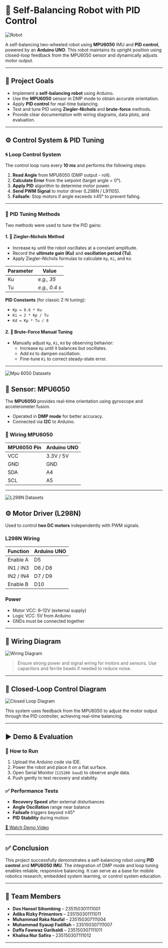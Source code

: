 # 🤖 Self-Balancing Robot with PID Control

![Robot](assets/Bot.jpg)

A self-balancing two-wheeled robot using **MPU6050** IMU and **PID control**, powered by an **Arduino UNO**. This robot maintains its upright position using closed-loop feedback from the MPU6050 sensor and dynamically adjusts motor output.

---

## 🎯 Project Goals

- Implement a **self-balancing robot** using Arduino.
- Use the **MPU6050** sensor in DMP mode to obtain accurate orientation.
- Apply **PID control** for real-time balancing.
- Test and tune PID using **Ziegler-Nichols** and **brute-force** methods.
- Provide clear documentation with wiring diagrams, data plots, and evaluation.

---

## ⚙️ Control System & PID Tuning

### 🌀 Loop Control System

The control loop runs every **10 ms** and performs the following steps:

1. **Read Angle** from MPU6050 (DMP output - roll).
2. **Calculate Error** from the setpoint (target angle = 0°).
3. **Apply PID** algorithm to determine motor power.
4. **Send PWM Signal** to motor driver (L298N / L9110S).
5. **Failsafe**: Stop motors if angle exceeds ±45° to prevent falling.

---

### 🧪 PID Tuning Methods

Two methods were used to tune the PID gains:

#### 1. 🔧 Ziegler–Nichols Method

- Increase `Kp` until the robot oscillates at a constant amplitude.
- Record the **ultimate gain (Ku)** and **oscillation period (Tu)**.
- Apply Ziegler–Nichols formulas to calculate `Kp`, `Ki`, and `Kd`.

| Parameter | Value |
|----------|-------|
| Ku       | _e.g., 35_ |
| Tu       | _e.g., 0.4 s_ |

**PID Constants** (for classic Z-N tuning):

- `Kp = 0.6 * Ku`
- `Ki = 2 * Kp / Tu`
- `Kd = Kp * Tu / 8`

#### 2. 🧠 Brute-Force Manual Tuning

- Manually adjust `Kp`, `Ki`, `Kd` by observing behavior:
  - Increase `Kp` until it balances but oscillates.
  - Add `Kd` to dampen oscillation.
  - Fine-tune `Ki` to correct steady-state error.

---

![Mpu 6050 Datasets](assets/Mpu.jpg)

## 🧭 Sensor: MPU6050

The **MPU6050** provides real-time orientation using gyroscope and accelerometer fusion.

- Operated in **DMP mode** for better accuracy.
- Connected via **I2C** to Arduino.

### 📌 Wiring MPU6050

| MPU6050 Pin | Arduino UNO |
|-------------|-------------|
| VCC         | 3.3V / 5V   |
| GND         | GND         |
| SDA         | A4          |
| SCL         | A5          |

---

![L298N Datasets](assets/L298NPinout.jpg)

## ⚙️ Motor Driver (L298N)

Used to control **two DC motors** independently with PWM signals.

### L298N Wiring 

| Function     | Arduino UNO |
|--------------|-------------|
| Enable A     | D5          |
| IN1 / IN3    | D6 / D8     |
| IN2 / IN4    | D7 / D9     |
| Enable B     | D10         |

### Power

- Motor VCC: 6–12V (external supply)
- Logic VCC: 5V from Arduino
- GNDs must be connected together

---


## 🧰 Wiring Diagram

![Wiring Diagram](assets/WireDiagram.jpg)

> Ensure strong power and signal wiring for motors and sensors. Use capacitors and ferrite beads if needed to reduce noise.

---

## 🔄 Closed-Loop Control Diagram

![Closed Loop Diagram](assets/Loop.jpg)

This system uses feedback from the MPU6050 to adjust the motor output through the PID controller, achieving real-time balancing.

---

## ▶️ Demo & Evaluation

### 🚀 How to Run

1. Upload the Arduino code via IDE.
2. Power the robot and place it on a flat surface.
3. Open Serial Monitor (`115200 baud`) to observe angle data.
4. Push gently to test recovery and stability.

### ✅ Performance Tests

- **Recovery Speed** after external disturbances
- **Angle Oscillation** range near balance
- **Failsafe** triggers beyond ±45°
- **PID Stability** during motion

[🎥 Watch Demo Video](https://youtube.com/shorts/IcyV9gzD1IM?si=FrDT6r6DSqdANZvg)

---

## ✅ Conclusion

This project successfully demonstrates a self-balancing robot using **PID control** and **MPU6050 IMU**. The integration of DMP mode and loop tuning enables reliable, responsive balancing. It can serve as a base for mobile robotics research, embedded system learning, or control system education.

---

## 👥 Team Members

- **Dos Hansel Sihombing** – 235150301111001  
- **Adika Rizky Primantoro** – 235150301111011
- **Muhammad Raka Naufal** – 235150307111004
- **Muhammad Syauqi Fadillah** – 235150307111007
- **Daffa Fawwaz Garibaldi** – 235150307111011
- **Khalisa Nur Safira** – 235150307111012

---


